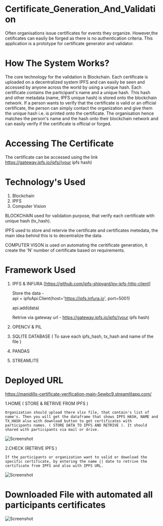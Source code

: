 # Certificate_Generation_And_Validation

Often organisations issue certificates for events they organize. However,the cetificates can easily be forged as there is no authentication criteria. This application is a prototype for certificate generator and validator.

# How The System Works?

The core technology for the validation is Blockchain. Each certificate is uploaded on a decentralized system IPFS and can easily be seen and accessed by anyone across the world by using a unique hash. Each certificate contains the participant's name and a unique hash. This hash and other metadata (name, IPFS unique hash) is stored onto the blockchain network. If a person wants to verify that the certificate is valid or an official certificate, the person can simply contact the organization and give them the unique hash i.e. is printed onto the certificate. The organisation hence matches the person's name and the hash onto their blockchain network and can easily verify if the certificate is official or forged.

# Accessing The Certificate

The certificate can be accessed using the link https://gateway.ipfs.io/ipfs/(your ipfs hash)

# Technology's Used

1. Blockchain
2. IPFS
3. Computer Vision

BLOCKCHAIN used for validation purpose, that verify each certificate with unique hash (tx_hash).

IPFS used to store and retervie the certificate and certificates metedata, the main idea behind this is to decentralize the data.

COMPUTER VISON is used on automating the ceritificate generation, it create the 'N' number of certificate based on requirements.

# Framework Used

1. IPFS & INFURA [https://github.com/ipfs-shipyard/py-ipfs-http-client]

    Store the data -  
    api = ipfsApi.Client(host='https://ipfs.infura.io', port=5001)
    
    api.add(data)
    
    Retrive via gateway url -
    https://gateway.ipfs.io/ipfs/(your ipfs hash)
    
2. OPENCV & PIL
3. SQLITE DATABASE ( To save each ipfs_hash, tx_hash and name of the file )
4. PANDAS 
5. STREAMLITE

# Deployed URL

https://manidills-certificate-verification-main-5ewbc9.streamlitapp.com/


1.HOME ( STORE & RETRIVE FROM IPFS )

    Organization should upload there xlsx file, that contain's list of name's. Then you will get the dataframe that shows IPFS HASH, NAME and TX_HASH also with download button to get certificates with participants names. ( STORE DATA TO IPFS AND RETRIVE ). It should shared with participants via mail or drive.
    
  ![Screenshot](https://i.ibb.co/19gwKWr/valid-1.png)
    
2.CHECK (RETRIVE IPFS )

    If the participants or organization want to valid or download the specific certificate, by entering the name || date to retrive the certificate from IPFS and also with IPFS URL.
    
    
  ![Screenshot](https://i.ibb.co/j58kn2J/valid-2.png)
    
    
# Downloaded File with automated all participants certificates
![Screenshot](https://i.ibb.co/Hty4Ydf/valid-3.png)


